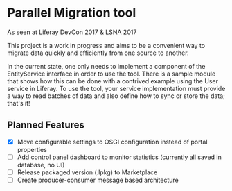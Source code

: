 # Parallel Migration tool
As seen at Liferay DevCon 2017 & LSNA 2017

This project is a work in progress and aims to be a convenient way to migrate data quickly and efficiently from one source to another.

In the current state, one only needs to implement a component of the EntityService interface in order to use the tool.
There is a sample module that shows how this can be done with a contrived example using the User service in Liferay. To use the tool, your service implementation must provide a way to read batches of data and also define how to sync or store the data; that's it!

## Planned Features
- [X] Move configurable settings to OSGI configuration instead of portal properties
- [ ] Add control panel dashboard to monitor statistics (currently all saved in database, no UI)
- [ ] Release packaged version (.lpkg) to Marketplace
- [ ] Create producer-consumer message based architecture
